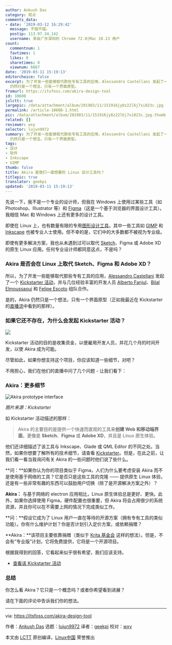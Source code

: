 ```yaml
---
author: Ankush Das
category: 观点
comments_data:
- date: '2019-03-12 16:29:42'
  message: 不错不错。
  postip: 113.97.34.142
  username: 来自广东深圳的 Chrome 72.0|Mac 10.13 用户
count:
  commentnum: 1
  favtimes: 1
  likes: 0
  sharetimes: 0
  viewnum: 6667
date: '2019-03-11 15:19:13'
editorchoice: false
excerpt: 为了开发一些能够取代那些专有工具的应用，Alessandro Castellani 发起了一个 Kickstarter 活动，并与几位经验丰富的开发人员组队合作。是的，Akira
  仍然只是一个想法，只有一个界面原型。
fromurl: https://itsfoss.com/akira-design-tool
id: 10608
islctt: true
largepic: /data/attachment/album/201903/11/151916jy8z22l6j7xi823c.jpg
permalink: /article-10608-1.html
pic: /data/attachment/album/201903/11/151916jy8z22l6j7xi823c.jpg.thumb.jpg
related: []
reviewer: wxy
selector: lujun9972
summary: 为了开发一些能够取代那些专有工具的应用，Alessandro Castellani 发起了一个 Kickstarter 活动，并与几位经验丰富的开发人员组队合作。是的，Akira
  仍然只是一个想法，只有一个界面原型。
tags:
- 设计
- 软件
- Inkscape
- GIMP
thumb: false
title: Akira 是我们一直想要的 Linux 设计工具吗？
titlepic: true
translator: geekpi
updated: '2019-03-11 15:19:13'
---
```


先说一下，我不是一个专业的设计师，但我在 Windows 上使用过某些工具（如 Photoshop、Illustrator 等）和 [Figma](https://www.figma.com/)（这是一个基于浏览器的界面设计工具）。我相信 Mac 和 Windows 上还有更多的设计工具。


即使在 Linux 上，也有数量有限的专用[图形设计工具](https://itsfoss.com/best-linux-graphic-design-software/)。其中一些工具如 [GIMP](https://itsfoss.com/gimp-2-10-release/) 和 [Inkscape](https://inkscape.org/) 也被专业人士使用。但不幸的是，它们中的大多数都不被视为专业级。


即使有更多解决方案，我也从未遇到过可以取代 [Sketch](https://www.sketchapp.com/)、Figma 或 Adobe XD 的原生 Linux 应用。任何专业设计师都同意这点，不是吗？


### Akira 是否会在 Linux 上取代 Sketch、Figma 和 Adobe XD？


所以，为了开发一些能够取代那些专有工具的应用，[Alessandro Castellani](https://github.com/Alecaddd) 发起了一个 [Kickstarter 活动](https://www.kickstarter.com/projects/alecaddd/akira-the-linux-design-tool/description)，并与几位经验丰富的开发人员 [Alberto Fanjul](https://github.com/albfan)、[Bilal Elmoussaoui](https://github.com/bilelmoussaoui) 和 [Felipe Escoto](https://github.com/Philip-Scott) 组队合作。


是的，Akira 仍然只是一个想法，只有一个界面原型（正如我最近在 Kickstarter 的[直播流](https://live.kickstarter.com/alessandro-castellani/live-stream/the-current-state-of-akira)中看到的那样）。


### 如果它还不存在，为什么会发起 Kickstarter 活动？


![](/data/attachment/album/201903/11/151916jy8z22l6j7xi823c.jpg)


Kickstarter 活动的目的是收集资金，以便雇用开发人员，并花几个月的时间开发，以使 Akira 成为可能。


尽管如此，如果你想支持这个项目，你应该知道一些细节，对吧？


不用担心，我们在他们的直播中问了几个问题 - 让我们看下：


### Akira：更多细节


![Akira prototype interface](/data/attachment/album/201903/11/151918uteeg1ectesecfoe.png)


*图片来源：Kickstarter*


如 Kickstarter 活动描述的那样：



> 
> Akira 的主要目的是提供一个快速而直观的工具来**创建 Web 和移动端界面**，更像是 **Sketch**、**Figma** 或 **Adob​​e XD**，并且是 Linux 原生体验。
> 
> 
> 


他们还详细描述了该工具与 Inkscape、Glade 或 QML Editor 的不同之处。当然，如果你想要了解所有的技术细节，请查看 [Kickstarter](https://www.kickstarter.com/projects/alecaddd/akira-the-linux-design-tool/description)。但是，在此之前，让我们看一看当我询问有关 Akira 的一些问题时他们说了些什么。


**问：**如果你认为你的项目类似于 Figma，人们为什么要考虑安装 Akira 而不是使用基于网络的工具？它是否只是这些工具的克隆 —— 提供原生 Linux 体验，还是有一些非常有趣的东西可以鼓励用户切换（除了是开源解决方案之外）？


**Akira：** 与基于网络的 electron 应用相比，Linux 原生体验总是更好、更快。此外，如果你选择使用 Figma，硬件配置也很重要，但 Akira 将会占用很少的系统资源，并且你可以在不需要上网的情况下完成类似工作。


**问：**假设它成为了 Linux 用户一直在等待的开源方案（拥有专有工具的类似功能）。你有什么维护计划？你是否计划引入定价方案，或依赖捐赠？


**Akira：**该项目主要依靠捐赠（类似于 [Krita 基金会](https://krita.org/en/about/krita-foundation/) 这样的想法）。但是，不会有“专业版”计划，它将免费提供，它将是一个开源项目。


根据我得到的回答，它看起来似乎很有希望，我们应该支持。


* [查看该 Kickstarter 活动](https://www.kickstarter.com/projects/alecaddd/akira-the-linux-design-tool/description)


### 总结


你怎么看 Akira？它只是一个概念吗？或者你希望看到进展？


请在下面的评论中告诉我们你的想法。




---


via: <https://itsfoss.com/akira-design-tool>


作者：[Ankush Das](https://itsfoss.com/author/ankush/) 选题：[lujun9972](https://github.com/lujun9972) 译者：[geekpi](https://github.com/geekpi) 校对：[wxy](https://github.com/wxy)


本文由 [LCTT](https://github.com/LCTT/TranslateProject) 原创编译，[Linux中国](https://linux.cn/) 荣誉推出